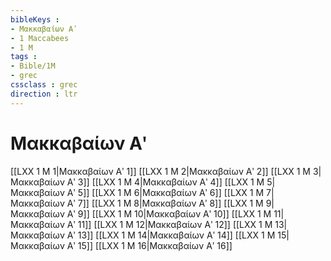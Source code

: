 ```yaml
---
bibleKeys : 
- Μακκαβαίων Αʹ
- 1 Maccabees
- 1 M
tags : 
- Bible/1M
- grec
cssclass : grec
direction : ltr
---
```


# Μακκαβαίων Αʹ

[[LXX 1 M 1|Μακκαβαίων Αʹ 1]]
[[LXX 1 M 2|Μακκαβαίων Αʹ 2]]
[[LXX 1 M 3|Μακκαβαίων Αʹ 3]]
[[LXX 1 M 4|Μακκαβαίων Αʹ 4]]
[[LXX 1 M 5|Μακκαβαίων Αʹ 5]]
[[LXX 1 M 6|Μακκαβαίων Αʹ 6]]
[[LXX 1 M 7|Μακκαβαίων Αʹ 7]]
[[LXX 1 M 8|Μακκαβαίων Αʹ 8]]
[[LXX 1 M 9|Μακκαβαίων Αʹ 9]]
[[LXX 1 M 10|Μακκαβαίων Αʹ 10]]
[[LXX 1 M 11|Μακκαβαίων Αʹ 11]]
[[LXX 1 M 12|Μακκαβαίων Αʹ 12]]
[[LXX 1 M 13|Μακκαβαίων Αʹ 13]]
[[LXX 1 M 14|Μακκαβαίων Αʹ 14]]
[[LXX 1 M 15|Μακκαβαίων Αʹ 15]]
[[LXX 1 M 16|Μακκαβαίων Αʹ 16]]
